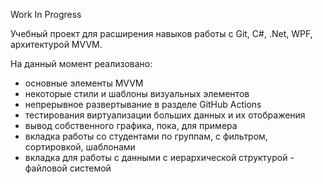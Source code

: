 Work In Progress

Учебный проект для расширения навыков работы с Git, C#, .Net, WPF, архитектурой MVVM.

На данный момент реализовано: 
 - основные элементы MVVM
 - некоторые стили и шаблоны визуальных элементов
 - непрерывное развертывание в разделе GitHub Actions
 - тестирования виртуализации больших данных и их отображения
 - вывод собственного графика, пока, для примера
 - вкладка работы со студентами по группам, с фильтром, сортировкой, шаблонами
 - вкладка для работы с данными с иерархической структурой - файловой системой
